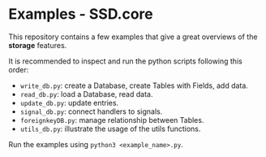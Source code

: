 # Examples - SSD.core

This repository contains a few examples that give a great overviews of the **storage** features.

It is recommended to inspect and run the python scripts following this order:

* ``write_db.py``: create a Database, create Tables with Fields, add data.
* ``read_db.py``: load a Database, read data.
* ``update_db.py``: update entries.
* ``signal_db.py``: connect handlers to signals.
* ``foreignkeyDB.py``: manage relationship between Tables.
* ``utils_db.py``: illustrate the usage of the utils functions.

Run the examples using ``python3 <example_name>.py``.
